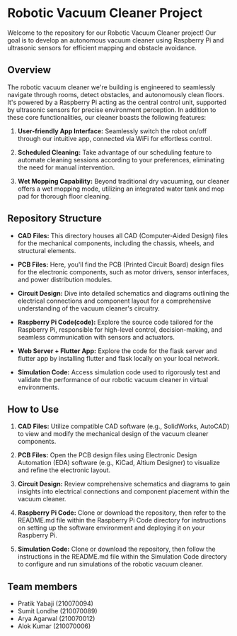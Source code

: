 # Robotic Vacuum Cleaner Project

Welcome to the repository for our Robotic Vacuum Cleaner project! Our goal is to develop an autonomous vacuum cleaner using Raspberry Pi and ultrasonic sensors for efficient mapping and obstacle avoidance.

## Overview

The robotic vacuum cleaner we're building is engineered to seamlessly navigate through rooms, detect obstacles, and autonomously clean floors. It's powered by a Raspberry Pi acting as the central control unit, supported by ultrasonic sensors for precise environment perception. In addition to these core functionalities, our cleaner boasts the following features:

1. **User-friendly App Interface:** Seamlessly switch the robot on/off through our intuitive app, connected via WiFi for effortless control.
   
2. **Scheduled Cleaning:** Take advantage of our scheduling feature to automate cleaning sessions according to your preferences, eliminating the need for manual intervention.
   
3. **Wet Mopping Capability:** Beyond traditional dry vacuuming, our cleaner offers a wet mopping mode, utilizing an integrated water tank and mop pad for thorough floor cleaning.

## Repository Structure

- **CAD Files:** This directory houses all CAD (Computer-Aided Design) files for the mechanical components, including the chassis, wheels, and structural elements.
  
- **PCB Files:** Here, you'll find the PCB (Printed Circuit Board) design files for the electronic components, such as motor drivers, sensor interfaces, and power distribution modules.
  
- **Circuit Design:** Dive into detailed schematics and diagrams outlining the electrical connections and component layout for a comprehensive understanding of the vacuum cleaner's circuitry.
  
- **Raspberry Pi Code(code):** Explore the source code tailored for the Raspberry Pi, responsible for high-level control, decision-making, and seamless communication with sensors and actuators.

- **Web Server + Flutter App:** Explore the code for the flask server and flutter app by installing flutter and flask locally on your local network.
- **Simulation Code:** Access simulation code used to rigorously test and validate the performance of our robotic vacuum cleaner in virtual environments.

## How to Use

1. **CAD Files:** Utilize compatible CAD software (e.g., SolidWorks, AutoCAD) to view and modify the mechanical design of the vacuum cleaner components.
  
2. **PCB Files:** Open the PCB design files using Electronic Design Automation (EDA) software (e.g., KiCad, Altium Designer) to visualize and refine the electronic layout.
  
3. **Circuit Design:** Review comprehensive schematics and diagrams to gain insights into electrical connections and component placement within the vacuum cleaner.
  
4. **Raspberry Pi Code:** Clone or download the repository, then refer to the README.md file within the Raspberry Pi Code directory for instructions on setting up the software environment and deploying it on your Raspberry Pi.
  
5. **Simulation Code:** Clone or download the repository, then follow the instructions in the README.md file within the Simulation Code directory to configure and run simulations of the robotic vacuum cleaner.

## Team members

- Pratik Yabaji (210070094)
- Sumit Londhe (210070089)
- Arya Agarwal (210070012)
- Alok Kumar (210070006)



